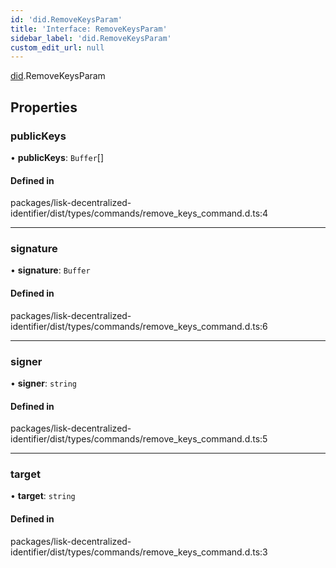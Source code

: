 ```yaml
---
id: 'did.RemoveKeysParam'
title: 'Interface: RemoveKeysParam'
sidebar_label: 'did.RemoveKeysParam'
custom_edit_url: null
---
```


[did](../namespaces/did.md).RemoveKeysParam

## Properties

### publicKeys

• **publicKeys**: `Buffer`[]

#### Defined in

packages/lisk-decentralized-identifier/dist/types/commands/remove_keys_command.d.ts:4

---

### signature

• **signature**: `Buffer`

#### Defined in

packages/lisk-decentralized-identifier/dist/types/commands/remove_keys_command.d.ts:6

---

### signer

• **signer**: `string`

#### Defined in

packages/lisk-decentralized-identifier/dist/types/commands/remove_keys_command.d.ts:5

---

### target

• **target**: `string`

#### Defined in

packages/lisk-decentralized-identifier/dist/types/commands/remove_keys_command.d.ts:3
